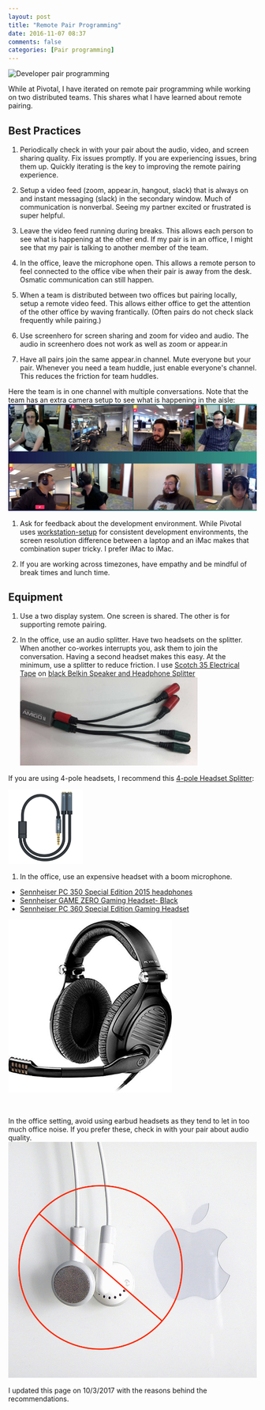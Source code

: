 ```yaml
---
layout: post
title: "Remote Pair Programming"
date: 2016-11-07 08:37
comments: false
categories: [Pair programming]
---
```


<span class="thumbnail-image-block ssNonEditable"><span><img src="/images/remote_pair_programming.png" alt="Developer pair programming"/></span></span>

While at Pivotal, I have iterated on remote pair programming while working on two distributed teams. This shares what I have learned about remote pairing. 

## Best Practices
1. Periodically check in with your pair about the audio, video, and screen sharing quality. Fix issues promptly. If you are experiencing issues, bring them up. Quickly iterating is the key to improving the remote pairing experience. 

1. Setup a video feed (zoom, appear.in, hangout, slack) that is always on and instant messaging (slack) in the secondary window. Much of communication is nonverbal. Seeing my partner excited or frustrated is super helpful.

1. Leave the video feed running during breaks. This allows each person to see what is happening at the other end. If my pair is in an office, I might see that my pair is talking to another member of the team.  

1. In the office, leave the microphone open. This allows a remote person to feel connected to the office vibe when their pair is away from the desk. Osmatic communication can still happen.  

1. When a team is distributed between two offices but pairing locally, setup a remote video feed. This allows either office to get the attention of the other office by waving frantically. (Often pairs do not check slack frequently while pairing.)

1. Use screenhero for screen sharing and zoom for video and audio. The audio in screenhero does not work as well as zoom or appear.in

1. Have all pairs join the same appear.in channel. Mute everyone but your pair. Whenever you need a team huddle, just enable everyone's channel. This reduces the friction for team huddles.   

Here the team is in one channel with multiple conversations. Note that the team has an extra camera setup to see what is happening in the aisle:
<span class="thumbnail-image-block ssNonEditable"><span><img src="/images/BradyBunch.jpg" alt="Brady Bunch View"/></span></span>

1. Ask for feedback about the development environment. While Pivotal uses <a href="https://github.com/pivotal/workstation-setup">workstation-setup</a> for consistent development environments, the screen resolution difference between a laptop and an iMac makes that combination super tricky. I prefer iMac to iMac.  

1. If you are working across timezones, have empathy and be mindful of break times and lunch time. 

## Equipment

1. Use a two display system. One screen is shared. The other is for supporting remote pairing.

1. In the office, use an audio splitter. Have two headsets on the splitter. When another co-workes interrupts you, ask them to join the conversation. Having a second headset makes this easy. At the minimum, use a splitter to reduce friction.
I use <a target="_blank" href="https://www.amazon.com/gp/product/B001B19FDK/ref=as_li_tl?ie=UTF8&camp=1789&creative=9325&creativeASIN=B001B19FDK&linkCode=as2&tag=sedano-20&linkId=9c25b8c1f4b2016f14cf44493e4534c0">
Scotch 35 Electrical Tape</a> on <a target="_blank" href="https://www.amazon.com/gp/product/B00009WQSR/ref=as_li_tl?ie=UTF8&camp=1789&creative=9325&creativeASIN=B00009WQSR&linkCode=as2&tag=sedano-20&linkId=a3ffc4031a37c84f5b5fc2e011e4f92a">black Belkin Speaker and Headphone Splitter</a> <img src="/images/audio-splitters.jpg" alt="" width=75%/> 

If you are using 4-pole headsets, I recommend this <a target="_blank" href="https://www.amazon.com/gp/search/ref=as_li_qf_sp_sr_il_tl?ie=UTF8&tag=sedano-20&keywords=B07569QKQQ&index=aps&camp=1789&creative=9325&linkCode=xm2&linkId=c365c4ba5d59b9492b5b2a16d4704fb2">4-pole Headset Splitter</a>: 

<a target="_blank" href="https://www.amazon.com/gp/search/ref=as_li_qf_sp_sr_il_tl?ie=UTF8&tag=sedano-20&keywords=B07569QKQQ&index=aps&camp=1789&creative=9325&linkCode=xm2&linkId=c365c4ba5d59b9492b5b2a16d4704fb2"><img src="/images/millSO-splitter.jpg" width=30%/></a>

1. In the office, use an expensive headset with a boom microphone.  

<ul>
<li><a target="_blank" href="https://www.amazon.com/gp/product/B015ZKJIYI/ref=as_li_tl?ie=UTF8&camp=1789&creative=9325&creativeASIN=B015ZKJIYI&linkCode=as2&tag=sedano-20&linkId=feee6ff65b6c083d52e0963759179a00">Sennheiser PC 350 Special Edition 2015 headphones</a><img src="//ir-na.amazon-adsystem.com/e/ir?t=sedano-20&l=am2&o=1&a=B015ZKJIYI" width="1" height="1" border="0" alt="" style="border:none !important; margin:0px !important;" /></li>
<li><a target="_blank" href="https://www.amazon.com/gp/product/B00KNPYAEY/ref=as_li_tl?ie=UTF8&camp=1789&creative=9325&creativeASIN=B00KNPYAEY&linkCode=as2&tag=sedano-20&linkId=47f8e0d807e5a0d20ba748cdb13189de">Sennheiser GAME ZERO Gaming Headset- Black</a><img src="//ir-na.amazon-adsystem.com/e/ir?t=sedano-20&l=am2&o=1&a=B00KNPYAEY" width="1" height="1" border="0" alt="" style="border:none !important; margin:0px !important;" /></li>
<li><a target="_blank" href="https://www.amazon.com/gp/product/B01LDTRJG4/ref=as_li_tl?ie=UTF8&camp=1789&creative=9325&creativeASIN=B01LDTRJG4&linkCode=as2&tag=sedano-20&linkId=b7cdbc8ea928435b7406d9495e996211">Sennheiser PC 360 Special Edition Gaming Headset</a><img src="//ir-na.amazon-adsystem.com/e/ir?t=sedano-20&l=am2&o=1&a=B01LDTRJG4" width="1" height="1" border="0" alt="" style="border:none !important; margin:0px !important;" /></li>
</ul>


<a target="_blank" href="https://www.amazon.com/gp/product/B015ZKJIYI/ref=as_li_tl?ie=UTF8&camp=1789&creative=9325&creativeASIN=B015ZKJIYI&linkCode=as2&tag=sedano-20&linkId=4dfc5dff322538bbbb30bb7d8c8c0478"><img src="/images/Sennheiser-PC-350-Special-2015.jpg" style="height:350px" /></a>


<img src="//ir-na.amazon-adsystem.com/e/ir?t=sedano-20&l=am2&o=1&a=B008O515CK" width="1" height="1" border="0" alt="" style="border:none !important; margin:0px !important;" />
<img src="//ir-na.amazon-adsystem.com/e/ir?t=sedano-20&l=am2&o=1&a=B015ZKJIYI" width="1" height="1" border="0" alt="" style="border:none !important; margin:0px !important;" />

In the office setting, avoid using earbud headsets as they tend to let in too much office noise. If you prefer these, check in with your pair about audio quality. 
<span class="thumbnail-image-block ssNonEditable"><span><img src="/images/no_ear_buds.png" alt=""/></span></span>


I updated this page on 10/3/2017 with the reasons behind the recommendations.
